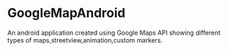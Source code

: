 # GoogleMapAndroid
An android application created using Google Maps API showing different types of maps,streetview,animation,custom markers. 
